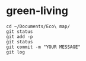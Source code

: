 # green-living

```
cd ~/Documents/Eco\ map/
git status
git add -p
git status
git commit -m "YOUR MESSAGE"
git log
```
